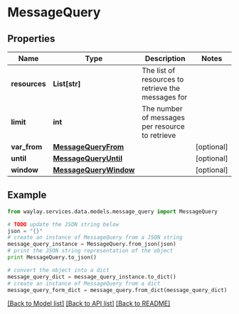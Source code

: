 # MessageQuery


## Properties

Name | Type | Description | Notes
------------ | ------------- | ------------- | -------------
**resources** | **List[str]** | The list of resources to retrieve the messages for | 
**limit** | **int** | The number of messages per resource to retrieve | 
**var_from** | [**MessageQueryFrom**](MessageQueryFrom.md) |  | [optional] 
**until** | [**MessageQueryUntil**](MessageQueryUntil.md) |  | [optional] 
**window** | [**MessageQueryWindow**](MessageQueryWindow.md) |  | [optional] 

## Example

```python
from waylay.services.data.models.message_query import MessageQuery

# TODO update the JSON string below
json = "{}"
# create an instance of MessageQuery from a JSON string
message_query_instance = MessageQuery.from_json(json)
# print the JSON string representation of the object
print MessageQuery.to_json()

# convert the object into a dict
message_query_dict = message_query_instance.to_dict()
# create an instance of MessageQuery from a dict
message_query_form_dict = message_query.from_dict(message_query_dict)
```
[[Back to Model list]](../README.md#documentation-for-models) [[Back to API list]](../README.md#documentation-for-api-endpoints) [[Back to README]](../README.md)


